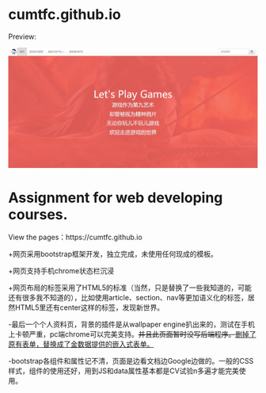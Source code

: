 # cumtfc.github.io

<p>Preview:</p> 
<img src="img/preview .jpg"  />
<h1>Assignment for web developing courses.</h1>
<p>View the pages：https://cumtfc.github.io</p>

<p>+网页采用bootstrap框架开发，独立完成，未使用任何现成的模板。</p>
<p>+网页支持手机chrome状态栏沉浸</p>
<p>+网页布局的标签采用了HTML5的标准（当然，只是替换了一些我知道的，可能还有很多我不知道的），比如使用article、section、nav等更加语义化的标签，居然HTML5里还有center这样的标签，发现新世界。</p>
<p>-最后一个个人资料页，背景的插件是从wallpaper engine扒出来的，测试在手机上卡顿严重，pc端chrome可以完美支持。<del>并且此页面暂时没写后端程序。</del><ins>删掉了原有表单，替换成了金数据提供的嵌入式表单。</ins></p>
<p>-bootstrap各组件和属性记不清，页面是边看文档边Google边做的。一般的CSS样式，组件的使用还好，用到JS和data属性基本都是CV试验n多遍才能完美使用。</p>
